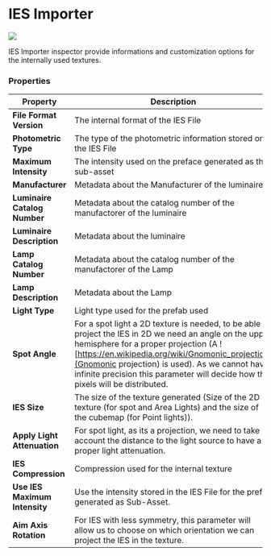 # IES Importer

![](Images/IES-Importer1.png)

IES Importer inspector provide informations and customization options for the internally used textures.

### Properties

| **Property**    | **Description**                                              |
| --------------- | ------------------------------------------------------------ |
| **File Format Version**        | The internal format of the IES File |
| **Photometric Type**        | The type of the photometric information stored on the IES File |
| **Maximum Intensity**        | The intensity used on the preface generated as the sub-asset |
| **Manufacturer**        | Metadata about the Manufacturer of the luminaire |
| **Luminaire Catalog Number**        | Metadata about the catalog number of the manufactorer of the luminaire |
| **Luminaire Description**        | Metadata about the luminaire |
| **Lamp Catalog Number**        | Metadata about the catalog number of the manufactorer of the Lamp |
| **Lamp Description**        | Metadata about the Lamp |
| **Light Type**        | Light type used for the prefab used |
| **Spot Angle**        | For a spot light a 2D texture is needed, to be able to project the IES in 2D we need an angle on the upper hemisphere for a proper projection (A ![https://en.wikipedia.org/wiki/Gnomonic_projection](Gnomonic projection) is used). As we cannot have infinite precision this parameter will decide how the pixels will be distributed. |
| **IES Size**        | The size of the texture generated (Size of the 2D texture (for spot and Area Lights) and the size of the cubemap (for Point lights)). |
| **Apply Light Attenuation**        | For spot light, as its a projection, we need to take in account the distance to the light source to have a proper light attenuation. |
| **IES Compression**        | Compression used for the internal texture |
| **Use IES Maximum Intensity**        | Use the intensity stored in the IES File for the prefab generated as Sub-Asset. |
| **Aim Axis Rotation**        | For IES with less symmetry, this parameter will allow us to choose on which orientation we can project the IES in the texture. |
